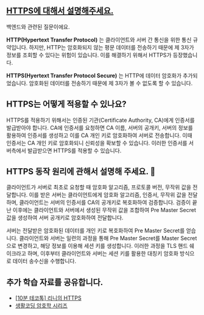 ## [HTTPS에 대해서 설명해주세요.](https://www.maeil-mail.kr/question/106)

백엔드와 관련된 질문이에요.

**HTTP(Hypertext Transfer Protocol)** 는 클라이언트와 서버 간 통신을 위한 통신 규약입니다. 하지만, HTTP는 암호화되지 않는 평문 데이터를 전송하기 때문에 제 3자가 정보를 조회할 수 있다는 위험이 있습니다. 이를 해결하기 위해서 HTTPS가 등장했습니다.

**HTTPS(Hyertext Transfer Protocol Secure)** 는 HTTP에 데이터 암호화가 추가되었습니다. 암호화된 데이터를 전송하기 때문에 제 3자가 볼 수 없도록 할 수 있습니다.

## HTTPS는 어떻게 적용할 수 있나요?

HTTPS를 적용하기 위해서는 인증된 기관(Certificate Authority, CA)에게 인증서를 발급받아야 합니다. CA에 인증서를 요청하면 CA 이름, 서버의 공개키, 서버의 정보를 활용하여 인증서를 생성하고 이를 CA 개인 키로 암호화하여 서버로 전송합니다. 이때 인증서는 CA 개인 키로 암호화되니 신뢰성을 확보할 수 있습니다. 이러한 인증서를 서버측에서 발급받으면 HTTPS를 적용할 수 있습니다.

## HTTPS 동작 원리에 관해서 설명해 주세요. 🤔

클라이언트가 서버로 최초로 요청할 때 암호화 알고리즘, 프로토콜 버전, 무작위 값을 전달합니다. 이를 받은 서버는 클라이언트에게 암호화 알고리즘, 인증서, 무작위 값을 전달하며, 클라이언트는 서버의 인증서를 CA의 공개키로 복호화하여 검증합니다. 검증이 끝난 이후에는 클라이언트와 서버에서 생성된 무작위 값을 조합하여 Pre Master Secret 값을 생성하여 서버 공개키로 암호화하여 전달합니다.

서버는 전달받은 암호화된 데이터를 개인 키로 복호화하여 Pre Master Secret를 얻습니다. 클라이언트와 서버는 일련의 과정을 통해 Pre Master Secret를 Master Secret으로 변경하고, 해당 정보를 이용해 세션 키를 생성합니다. 이러한 과정을 TLS 핸드 쉐이크라고 하며, 이후부터 클라이언트와 서버는 세션 키를 활용한 대칭키 암호화 방식으로 데이터 송수신을 수행합니다.

## 추가 학습 자료를 공유합니다.

- [[10분 테코톡] 리니의 HTTPS](https://youtu.be/8BNx8UbAo2s?si=sJoKiHwNwWVFn_to)
- [생활코딩 암호학 시리즈](https://youtube.com/playlist?list=PLuHgQVnccGMD-9lk4xmb6EG1XK1OmwC3u&si=hQhP1ensUUWyDoe_)
